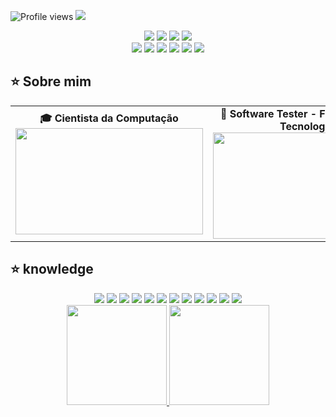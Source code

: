 ![Profile views](https://gpvc.arturio.dev/andreinaoliveira)
<img src="welcomet.gif">

<div align="center">
  <a href="https://github.com/andreinaoliveira" target="_blank"><img src="https://img.shields.io/badge/GitHub-100000?style=for-the-badge&logo=github&logoColor=white" target="_blank"></a>
  <a href="https://hefesto.uea.edu.br/gitlab/andreinaoliveira" target="_blank"><img src="https://img.shields.io/badge/GitLab-330F63?style=for-the-badge&logo=gitlab&logoColor=white" target="_blank"></a>
  <a href = "mailto:andreinaholiveira@gmail.com"><img src="https://img.shields.io/badge/Gmail-D14836?style=for-the-badge&logo=gmail&logoColor=white"></a>
  <a href="https://www.linkedin.com/in/andreinaoliveira/" target="_blank"><img src="https://img.shields.io/badge/-LinkedIn-%230077B5?style=for-the-badge&logo=linkedin&logoColor=white" target="_blank"></a> <br>
  <a href="https://instagram.com/prinsycho" target="_blank"><img src="https://img.shields.io/badge/-Instagram-%23E4405F?style=for-the-badge&logo=instagram&logoColor=white" target="_blank"></a>
  <a href="https://twitter.com/prinsycho" target="_blank"><img src="https://img.shields.io/badge/Twitter-1DA1F2?style=for-the-badge&logo=twitter&logoColor=white" target="_blank"></a>
  <a href="https://trustinthesky.tumblr.com/" target="_blank"><img src="https://img.shields.io/badge/Tumblr-34526f?style=for-the-badge&logo=tumblr&logoColor=white"></a>
  <a href="https://www.youtube.com/channel/UCsudDbm-RtOuPzZWtaEEQnw" target="_blank"><img src="https://img.shields.io/badge/YouTube-FF0000?style=for-the-badge&logo=youtube&logoColor=white" target="_blank"></a>
  <a href="https://open.spotify.com/playlist/3TNMcoGu5xhkUNgd5EXPqv?si=hwLhcHGPT8qoLAdftQ8ELA" target="_blank"><img src="https://img.shields.io/badge/Spotify-1ED760?&style=for-the-badge&logo=spotify&logoColor=white" target="_blank"></a>
  <a href="https://steamcommunity.com/id/prinsycho" target="_blank"><img src="https://img.shields.io/badge/Steam-000000?style=for-the-badge&logo=steam&logoColor=white" target="_blank"></a>
  
</div>

## ⭐️ Sobre mim
<table>
  <tr>
    <td><div align="center">
      <b>🎓 Cientista da Computação</b>
      <img src="https://apilgriminnarnia.files.wordpress.com/2018/09/legally-blonde-laptop-e1536078931635.jpg" width="300px" height="170px">
    </div></td>
    <td><div align="center">
        <b>🧪 Software Tester - FIT Instituto de Tecnologia</b>
        <img src="https://reactiongifs.me/wp-content/uploads/2019/05/Testers-Vs-Developers.gif" width="300px" height="170px">
    </div></td>
  </tr>
</table>


## ⭐️ knowledge
<div align="center">
  <a href="https://github.com/andreinaoliveira" target="_blank"><img src="https://img.shields.io/badge/-Python-05122A?style=flat&logo=python"></a>
  <a href="https://github.com/andreinaoliveira" target="_blank"><img src="https://img.shields.io/badge/-C-05122A?style=flat&logo=c"></a>
  <a href="https://github.com/andreinaoliveira" target="_blank"><img src="https://img.shields.io/badge/-C++-05122A?style=flat&logo=cplusplus"></a>
  <a href="https://github.com/andreinaoliveira" target="_blank"><img src="https://img.shields.io/badge/-HTML-05122A?style=flat&logo=html5"></a>
  <a href="https://github.com/andreinaoliveira" target="_blank"><img src="https://img.shields.io/badge/-CSS-05122A?style=flat&logo=css3"></a>
  <a href="https://github.com/andreinaoliveira" target="_blank"><img src="https://img.shields.io/badge/-AOSP-05122A?style=flat&logo=android"></a>
  <a href="https://github.com/andreinaoliveira" target="_blank"><img src="https://img.shields.io/badge/-Android%20Studio-05122A?style=flat&logo=androidstudio"></a>
  <a href="https://github.com/andreinaoliveira" target="_blank"><img src="https://img.shields.io/badge/-Arduino-05122A?style=flat&logo=arduino"></a>
  <a href="https://github.com/andreinaoliveira" target="_blank"><img src="https://img.shields.io/badge/-Selenium-05122A?style=flat&logo=selenium"></a>
  <a href="https://github.com/andreinaoliveira" target="_blank"><img src="https://img.shields.io/badge/-UiPath-05122A?style=flat&logo=uipath"></a>
  <a href="https://github.com/andreinaoliveira" target="_blank"><img src="https://img.shields.io/badge/-Adobe%20XD-05122A?style=flat&logo=adobexd"></a>
  <a href="https://github.com/andreinaoliveira" target="_blank"><img src="https://img.shields.io/badge/-Scrum-05122A?style=flat&logo=scrum"></a>
  
  <br>
  <a href="https://github.com/andreinaoliveira">
  <img height="160em" src="https://github-readme-stats.vercel.app/api?username=andreinaoliveira&show_icons=true&theme=synthwave&include_all_commits=true&count_private=true%22/"/>
    <img height="160em" src="https://github-readme-stats.vercel.app/api/top-langs/?username=andreinaoliveira&layout=compact&langs_count=7&theme=synthwave"/>
</div>
